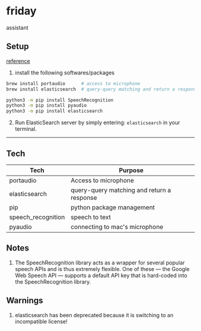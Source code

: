 # friday

assistant

## Setup

[reference](https://towardsdatascience.com/building-a-simple-voice-assistant-for-your-mac-in-python-62247543b626)

1. install the following softwares/packages
```zsh
brew install portaudio      # access to microphone
brew install elasticsearch  # query-query matching and return a response

python3 -m pip install SpeechRecognition
python3 -m pip install pyaudio
python3 -m pip install elasticsearch

```
2. Run ElasticSearch server by simply entering: `elasticsearch` in your terminal.

---

## Tech

| Tech               | Purpose                                    |
| ------------------ | ------------------------------------------ |
| portaudio          | Access to microphone                        |
| elasticsearch      | query-query matching and return a response |
| pip                | python package management                  |
| speech_recognition | speech to text                             |
| pyaudio            | connecting to mac's microphone             |

## Notes

1. The SpeechRecognition library acts as a wrapper for several popular speech APIs and is thus extremely flexible. One
   of these — the Google Web Speech API — supports a default API key that is hard-coded into the SpeechRecognition
   library.
   
## Warnings

1. elasticsearch has been deprecated because it is switching to an incompatible license!
